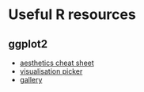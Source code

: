 # Useful R resources

## ggplot2

- [aesthetics cheat sheet](https://drive.google.com/file/d/1Dvul1p6TYH6gWJzZRwpE0YX1dO0hDF-b/view)
- [visualisation picker](https://www.data-to-viz.com/)
- [gallery](https://www.r-graph-gallery.com/)

